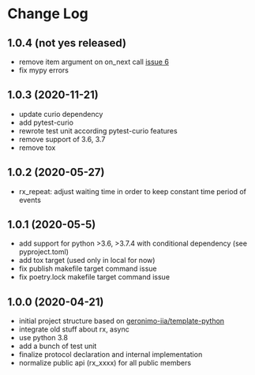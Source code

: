 # Change Log

## 1.0.4 (not yes released)

- remove item argument on on_next call [issue 6](https://github.com/geronimo-iia/async-rx/issues/6)
- fix mypy errors

## 1.0.3 (2020-11-21)

- update curio dependency
- add pytest-curio
- rewrote test unit according pytest-curio features
- remove support of 3.6, 3.7
- remove tox

## 1.0.2 (2020-05-27)

- rx_repeat: adjust waiting time in order to keep constant time period of events


## 1.0.1 (2020-05-5)

- add support for python >3.6, >3.7.4 with conditional dependency (see pyproject.toml)
- add tox target (used only in local for now)
- fix publish makefile target command issue
- fix poetry.lock makefile target command issue

## 1.0.0 (2020-04-21)

- initial project structure based on [geronimo-iia/template-python](https://github.com/geronimo-iia/template-python)
- integrate old stuff about rx, async
- use python 3.8
- add a bunch of test unit
- finalize protocol declaration and internal implementation
- normalize public api (rx_xxxx) for all public members




